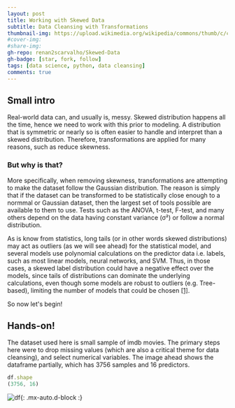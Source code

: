 ```yaml
---
layout: post
title: Working with Skewed Data
subtitle: Data Cleansing with Transformations
thumbnail-img: https://upload.wikimedia.org/wikipedia/commons/thumb/c/c3/Python-logo-notext.svg/1024px-Python-logo-notext.svg.png
#cover-img: 
#share-img: 
gh-repo: renan2scarvalho/Skewed-Data
gh-badge: [star, fork, follow]
tags: [data science, python, data cleansing]
comments: true
---
```


## Small intro

Real-world data can, and usually is, messy. Skewed distribution happens all the time, hence we need to work with this prior to modeling. A distribution
that is symmetric or nearly so is often easier to handle and interpret than a skewed distribution. Therefore, transformations are applied for many reasons, 
such as reduce skewness.

### But why is that?

More specifically, when removing skewness, transformations are attempting to make the dataset follow the Gaussian distribution.
The reason is simply that if the dataset can be transformed to be statistically close enough to a normmal or Gaussian dataset, then the largest set of
tools possible are available to them to use. Tests such as the ANOVA, t-test, F-test, and many others depend on the data having constant variance (σ²)
or follow a normal distribution.

As is know from statistics, long tails (or in other words skewed distributions) may act as outliers (as we will see ahead) for the statistical model, 
and several models use polynomial calculations on the predictor data i.e. labels, such as most linear models, neural networks, and SVM. 
Thus, in those cases, a skewed label distribution could have a negative effect over the models, since tails of distributions can dominate 
the underlying calculations, even though some models are robust to outliers (e.g. Tree-based), limiting the number of models that could be 
chosen [[1]](https://towardsdatascience.com/skewed-data-a-problem-to-your-statistical-model-9a6b5bb74e37).

So now let's begin!

## Hands-on!

The dataset used here is small sample of imdb movies. The primary steps here were to drop missing values (which are also a critical theme for data
cleansing), and select numerical variables. The image ahead shows the dataframe partially, which has 3756 samples and 16 predictors.

```javascript
df.shape
(3756, 16)
```
![df](https://user-images.githubusercontent.com/63553829/91345851-64d58380-e7b6-11ea-9670-ecb355ed8f80.png){: .mx-auto.d-block :}

